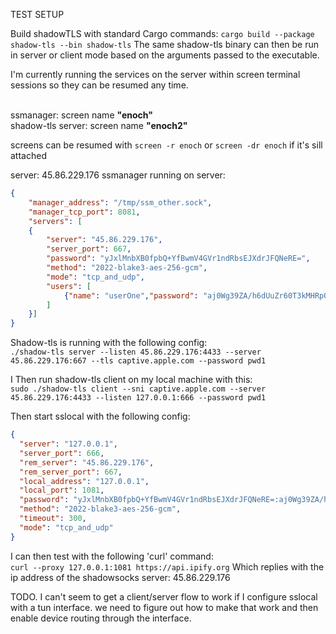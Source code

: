 TEST SETUP

Build shadowTLS with standard Cargo commands: `cargo build --package shadow-tls --bin shadow-tls`
The same shadow-tls binary can then be run in server or client mode based on the arguments passed to the executable.

I'm currently running the services on the server within screen terminal sessions so they can be resumed any time.

</br>ssmanager: screen name **"enoch"**
</br>shadow-tls server: screen name **"enoch2"**

screens can be resumed with `screen -r enoch` or `screen -dr enoch` if it's sill attached

server: 45.86.229.176
ssmanager running on server: 
```json
{
    "manager_address": "/tmp/ssm_other.sock",
    "manager_tcp_port": 8081,
    "servers": [
    {
        "server": "45.86.229.176",
        "server_port": 667,
        "password": "yJxlMnbXB0fpbQ+YfBwmV4GVr1ndRbsEJXdrJFQNeRE=",
        "method": "2022-blake3-aes-256-gcm",
        "mode": "tcp_and_udp",
        "users": [
            {"name": "userOne","password": "aj0Wg39ZA/h6dUuZr60T3kMHRpQQDIivPeSOYi397C4="}
        ]
    }]
}
```

Shadow-tls is running with the following config:
</br>
`./shadow-tls server --listen 45.86.229.176:4433 --server 45.86.229.176:667 --tls captive.apple.com --password pwd1`

I Then run shadow-tls client on my local machine with this:
<br/>
`sudo ./shadow-tls client --sni captive.apple.com --server 45.86.229.176:4433 --listen 127.0.0.1:666 --password pwd1`

Then start sslocal with the following config:
```json
{
  "server": "127.0.0.1",
  "server_port": 666,
  "rem_server": "45.86.229.176",
  "rem_server_port": 667,
  "local_address": "127.0.0.1",
  "local_port": 1081,
  "password": "yJxlMnbXB0fpbQ+YfBwmV4GVr1ndRbsEJXdrJFQNeRE=:aj0Wg39ZA/h6dUuZr60T3kMHRpQQDIivPeSOYi397C4=",
  "method": "2022-blake3-aes-256-gcm",
  "timeout": 300,
  "mode": "tcp_and_udp"
}
```
I can then test with the following 'curl' command:
<br/>
`curl --proxy 127.0.0.1:1081 https://api.ipify.org`
Which replies with the ip address of the shadowsocks server: 45.86.229.176

TODO. I can't seem to get a client/server flow to work if I configure sslocal with a tun interface. 
we need to figure out how to make that work and then enable device routing through the interface.